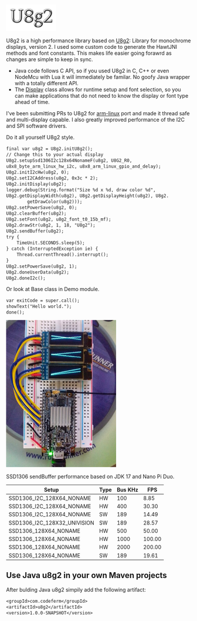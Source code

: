 ![Title](images/title.png)

U8g2 is a high performance library based on [U8g2](https://github.com/olikraus/u8g2): Library for monochrome displays, version 2.
I used some custom code to generate the HawtJNI methods and font constants.
This makes life easier going forawrd as changes are simple to keep in sync.
* Java code follows C API, so if you used U8g2 in C, C++ or even NodeMcu with Lua it
will immediately be familar. No goofy Java wrapper with a totally different API.
* The [Display](https://github.com/sgjava/javauio/blob/main/u8g2/src/main/java/com/codeferm/u8g2/Display.java)
class allows for runtime setup and font selection, so you can make applications
that do not need to know the display or font type ahead of time.

I've been submitting PRs to U8g2 for
[arm-linux](https://github.com/olikraus/u8g2/tree/master/sys/arm-linux) port and
made it thread safe and multi-display capable. I also greatly improved
performance of the I2C and SPI software drivers.

Do it all yourself U8g2 style.

```
final var u8g2 = U8g2.initU8g2();
// Change this to your actual display
U8g2.setupSsd1306I2c128x64NonameF(u8g2, U8G2_R0, u8x8_byte_arm_linux_hw_i2c, u8x8_arm_linux_gpio_and_delay);
U8g2.initI2cHw(u8g2, 0);
U8g2.setI2CAddress(u8g2, 0x3c * 2);
U8g2.initDisplay(u8g2);
logger.debug(String.format("Size %d x %d, draw color %d", U8g2.getDisplayWidth(u8g2), U8g2.getDisplayHeight(u8g2), U8g2.
        getDrawColor(u8g2)));
U8g2.setPowerSave(u8g2, 0);
U8g2.clearBuffer(u8g2);
U8g2.setFont(u8g2, u8g2_font_t0_15b_mf);
U8g2.drawStr(u8g2, 1, 18, "U8g2");
U8g2.sendBuffer(u8g2);
try {
    TimeUnit.SECONDS.sleep(5);
} catch (InterruptedException ie) {
    Thread.currentThread().interrupt();
}
U8g2.setPowerSave(u8g2, 1);
U8g2.doneUserData(u8g2);
U8g2.doneI2c();
```

Or look at Base class in Demo module.

```
var exitCode = super.call();
showText("Hello world.");
done();
```

<img src="images/u8g2.jpg" width="300"/>

SSD1306 sendBuffer performance based on JDK 17 and Nano Pi Duo.

|Setup                       |Type |Bus KHz | FPS  |
| -------------------------- | --- | ------ | ---- |
|SSD1306_I2C_128X64_NONAME   |HW   |     100|  8.85|
|SSD1306_I2C_128X64_NONAME   |HW   |     400| 30.30|
|SSD1306_I2C_128X64_NONAME   |SW   |     189| 14.49|
|SSD1306_I2C_128X32_UNIVISION|SW   |     189| 28.57|
|SSD1306_128X64_NONAME       |HW   |     500| 50.00|
|SSD1306_128X64_NONAME       |HW   |    1000|100.00|
|SSD1306_128X64_NONAME       |HW   |    2000|200.00|
|SSD1306_128X64_NONAME       |SW   |     189| 19.61|

## Use Java u8g2 in your own Maven projects
After bulding Java u8g2 simpily add the following artifact:
```
<groupId>com.codeferm</groupId>
<artifactId>u8g2</artifactId>
<version>1.0.0-SNAPSHOT</version>
```
